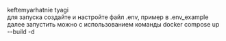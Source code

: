 keftemyarhatnie tyagi<br />
для запуска создайте и настройте файл .env, пример в .env_example<br />
далее запустить можно с использованием команды docker compose up --build -d